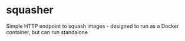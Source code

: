 # squasher
Simple HTTP endpoint to squash images - designed to run as a Docker container, but can run standalone
